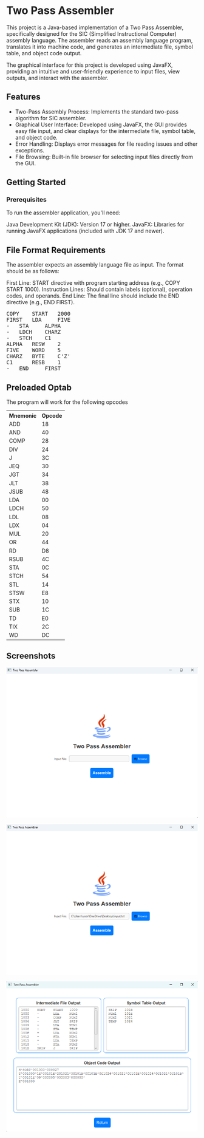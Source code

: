 # **Two Pass Assembler**
This project is a Java-based implementation of a Two Pass Assembler, specifically designed for the SIC (Simplified Instructional Computer) assembly language. The assembler reads an assembly language program, translates it into machine code, and generates an intermediate file, symbol table, and object code output.

The graphical interface for this project is developed using JavaFX, providing an intuitive and user-friendly experience to input files, view outputs, and interact with the assembler.

## Features

- Two-Pass Assembly Process: Implements the standard two-pass algorithm for SIC assembler.
- Graphical User Interface: Developed using JavaFX, the GUI provides easy file input, and clear displays for the intermediate file, symbol table, and object code.
- Error Handling: Displays error messages for file reading issues and other exceptions.
- File Browsing: Built-in file browser for selecting input files directly from the GUI.

## Getting Started

### Prerequisites

To run the assembler application, you'll need:

Java Development Kit (JDK): Version 17 or higher.
JavaFX: Libraries for running JavaFX applications (included with JDK 17 and newer).


## File Format Requirements

The assembler expects an assembly language file as input. The format should be as follows:

First Line: START directive with program starting address (e.g., COPY START 1000).
Instruction Lines: Should contain labels (optional), operation codes, and operands.
End Line: The final line should include the END directive (e.g., END FIRST).


<pre>
COPY    START   2000
FIRST   LDA     FIVE
-	STA     ALPHA
-	LDCH    CHARZ
-	STCH    C1
ALPHA   RESW    2
FIVE    WORD    5
CHARZ   BYTE    C'Z'
C1      RESB    1
-	END     FIRST
</pre>


## Preloaded Optab

The program will work for the following opcodes
<table>
    <tr><th>Mnemonic</th><th>Opcode</th></tr>
    <tr><td>ADD</td><td>18</td></tr>
    <tr><td>AND</td><td>40</td></tr>
    <tr><td>COMP</td><td>28</td></tr>
    <tr><td>DIV</td><td>24</td></tr>
    <tr><td>J</td><td>3C</td></tr>
    <tr><td>JEQ</td><td>30</td></tr>
    <tr><td>JGT</td><td>34</td></tr>
    <tr><td>JLT</td><td>38</td></tr>
    <tr><td>JSUB</td><td>48</td></tr>
    <tr><td>LDA</td><td>00</td></tr>
    <tr><td>LDCH</td><td>50</td></tr>
    <tr><td>LDL</td><td>08</td></tr>
    <tr><td>LDX</td><td>04</td></tr>
    <tr><td>MUL</td><td>20</td></tr>
    <tr><td>OR</td><td>44</td></tr>
    <tr><td>RD</td><td>D8</td></tr>
    <tr><td>RSUB</td><td>4C</td></tr>
    <tr><td>STA</td><td>0C</td></tr>
    <tr><td>STCH</td><td>54</td></tr>
    <tr><td>STL</td><td>14</td></tr>
    <tr><td>STSW</td><td>E8</td></tr>
    <tr><td>STX</td><td>10</td></tr>
    <tr><td>SUB</td><td>1C</td></tr>
    <tr><td>TD</td><td>E0</td></tr>
    <tr><td>TIX</td><td>2C</td></tr>
    <tr><td>WD</td><td>DC</td></tr>
</table>

## Screenshots

![Alt text](screenshots/img-1.png)

![Alt text](screenshots/img-2.png)

![Alt text](screenshots/img3.png)


